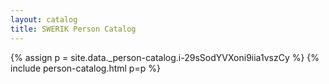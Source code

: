 ```yaml
---
layout: catalog
title: SWERIK Person Catalog
---
```

{% assign p = site.data._person-catalog.i-29sSodYVXoni9iia1vszCy %}
{% include person-catalog.html p=p %}

